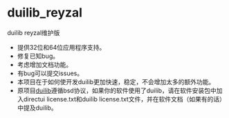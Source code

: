 # duilib_reyzal
duilib reyzal维护版

+ 提供32位和64位应用程序支持。
+ 修复已知bug。
+ 考虑增加文档功能。
+ 有bug可以提交issues。
+ 本项目在于如何使开发duilib更加快速，稳定，不会增加太多的额外功能。
+ 原项目[duilib](https://github.com/duilib/duilib)遵循bsd协议，如果你的软件使用了duilib，请在软件安装包中加入directui license.txt和duilib license.txt文件，并在软件文档（如果有的话）中提及duilib。